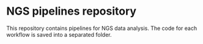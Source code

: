 # NGS pipelines repository 

This repository contains pipelines for NGS data analysis. The code for each workflow is saved into a separated folder.

